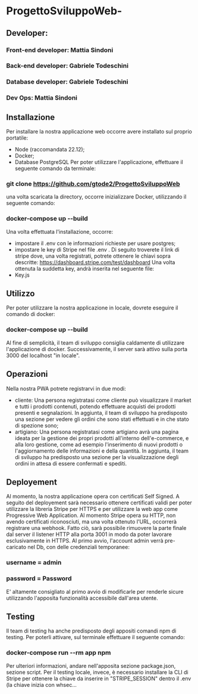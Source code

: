 # ProgettoSviluppoWeb-
## Developer:
### Front-end developer: Mattia Sindoni
### Back-end developer: Gabriele Todeschini
### Database developer: Gabriele Todeschini
### Dev Ops: Mattia Sindoni

## Installazione
Per installare la nostra applicazione web occorre avere installato sul proprio portatile:
- Node (raccomandata 22.12);
- Docker;
- Database PostgreSQL
Per poter utilizzare l'applicazione, effettuare il seguente comando da terminale:
### git clone https://github.com/gtode2/ProgettoSviluppoWeb
una volta scaricata la directory, occorre inizializzare Docker, utilizzando il seguente comando:
### docker-compose up --build
Una volta effettuata l'installazione, occorre:
- impostare il .env con le informazioni richieste per usare postgres;
- impostare le key di Stripe nel file .env . Di seguito troverete il link di stripe dove, una volta registrati, potrete ottenere le chiavi sopra descritte:
https://dashboard.stripe.com/test/dashboard
Una volta ottenuta la suddetta key, andrà inserita nel seguente file:
- Key.js

## Utilizzo
Per poter utilizzare la nostra applicazione in locale, dovrete eseguire il comando di docker:
### docker-compose up --build
Al fine di semplicità, il team di sviluppo consiglia caldamente di utilizzare l'applicazione di docker.
Successivamente, il server sarà attivo sulla porta 3000 del localhost "in locale".

## Operazioni
Nella nostra PWA potrete registrarvi in due modi:
- cliente:
  Una persona registratasi come cliente può visualizzare il market e tutti i prodotti contenuti, potendo effettuare acquisti dei prodotti presenti e segnalazioni.
In aggiunta, il team di sviluppo ha predisposto una sezione per vedere gli ordini che sono stati effettuati e in che stato di spezione sono;
- artigiano:
  Una persona  registratasi come artigiano avrà una pagina ideata per la gestione dei propri prodotti all'interno dell'e-commerce, e alla loro gestione, come ad esempio l'inserimento di nuovi prodotti o l'aggiornamento delle informazioni e della quantità.
In aggiunta, il team di sviluppo ha predisposto una sezione per la visualizzazione degli ordini in attesa di essere confermati e spediti.

## Deployement
Al momento, la nostra applicazione opera con certificati Self Signed.
A seguito del deployement sarà necessario ottenere certificati validi per poter utilizzare la libreria Stripe per HTTPS e per utilizzare la web app come Progressive Web Application.
Al momento Stripe opera su HTTP, non avendo certificati riconosciuti, ma una volta ottenuto l'URL, occorrerà registrare una webhook. Fatto ciò, sarà possibile rimuovere la parte finale dal server il listener HTTP alla porta 3001 in modo da poter lavorare esclusivamente in HTTPS.
Al primo avvio, l'account admin verrà pre-caricato nel Db, con delle credenziali temporanee:
### username = admin
### password = Password
E' altamente consigliato al primo avvio di modificarle per renderle sicure utilizzando l'apposita funzionalità accessibile dall'area utente.

## Testing
Il team di testing ha anche predisposto degli appositi comandi npm di testing.
Per poterli attivare, sul terminale effettuare il seguente comando:
### docker-compose run --rm app npm
Per ulteriori informazioni, andare nell'apposita sezione package.json, sezione script.
Per il testing locale, invece, è necessario installare la CLI di Stripe per ottenere la chiave da inserire in "STRIPE_SESSION" dentro il .env (la chiave inizia con whsec...
